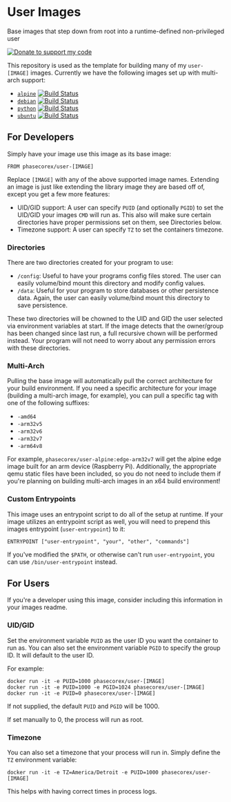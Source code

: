 # User Images
Base images that step down from root into a runtime-defined non-privileged user

[![Donate to support my code](https://img.shields.io/badge/Paypal-Donate-blue.svg)](https://paypal.me/pcx)

This repository is used as the template for building many of my `user-[IMAGE]` images. Currently we have the following images set up with multi-arch support:

- [`alpine`](https://github.com/PhasecoreX/docker-user-alpine) [![Build Status](https://cloud.drone.io/api/badges/PhasecoreX/docker-user-alpine/status.svg)](https://cloud.drone.io/PhasecoreX/docker-user-alpine)
- [`debian`](https://github.com/PhasecoreX/docker-user-debian) [![Build Status](https://cloud.drone.io/api/badges/PhasecoreX/docker-user-debian/status.svg)](https://cloud.drone.io/PhasecoreX/docker-user-debian)
- [`python`](https://github.com/PhasecoreX/docker-user-python) [![Build Status](https://cloud.drone.io/api/badges/PhasecoreX/docker-user-python/status.svg)](https://cloud.drone.io/PhasecoreX/docker-user-python)
- [`ubuntu`](https://github.com/PhasecoreX/docker-user-ubuntu) [![Build Status](https://cloud.drone.io/api/badges/PhasecoreX/docker-user-ubuntu/status.svg)](https://cloud.drone.io/PhasecoreX/docker-user-ubuntu)

## For Developers
Simply have your image use this image as its base image:
```
FROM phasecorex/user-[IMAGE]
```
Replace `[IMAGE]` with any of the above supported image names. Extending an image is just like extending the library image they are based off of, except you get a few more features:
- UID/GID support: A user can specify `PUID` (and optionally `PGID`) to set the UID/GID your images `CMD` will run as. This also will make sure certain directories have proper permissions set on them, see Directories below.
- Timezone support: A user can specify `TZ` to set the containers timezone.

### Directories
There are two directories created for your program to use:
- `/config`: Useful to have your programs config files stored. The user can easily volume/bind mount this directory and modify config values.
- `/data`: Useful for your program to store databases or other persistence data. Again, the user can easily volume/bind mount this directory to save persistence.

These two directories will be chowned to the UID and GID the user selected via environment variables at start. If the image detects that the owner/group has been changed since last run, a full recursive chown will be performed instead. Your program will not need to worry about any permission errors with these directories.

### Multi-Arch
Pulling the base image will automatically pull the correct architecture for your build environment. If you need a specific architecture for your image (building a multi-arch image, for example), you can pull a specific tag with one of the following suffixes:

- `-amd64`
- `-arm32v5`
- `-arm32v6`
- `-arm32v7`
- `-arm64v8`

For example, `phasecorex/user-alpine:edge-arm32v7` will get the alpine edge image built for an arm device (Raspberry Pi). Additionally, the appropriate qemu static files have been included, so you do not need to include them if you're planning on building multi-arch images in an x64 build environment!

### Custom Entrypoints
This image uses an entrypoint script to do all of the setup at runtime. If your image utilizes an entrypoint script as well, you will need to prepend this images entrypoint (`user-entrypoint`) to it:
```
ENTRYPOINT ["user-entrypoint", "your", "other", "commands"]
```
If you've modified the `$PATH`, or otherwise can't run `user-entrypoint`, you can use `/bin/user-entrypoint` instead.

## For Users
If you're a developer using this image, consider including this information in your images readme.

### UID/GID
Set the environment variable `PUID` as the user ID you want the container to run as.
You can also set the environment variable `PGID` to specify the group ID. It will default to the user ID.

For example:
```
docker run -it -e PUID=1000 phasecorex/user-[IMAGE]
docker run -it -e PUID=1000 -e PGID=1024 phasecorex/user-[IMAGE]
docker run -it -e PUID=0 phasecorex/user-[IMAGE]
```
If not supplied, the default `PUID` and `PGID` will be 1000.

If set manually to 0, the process will run as root.

### Timezone
You can also set a timezone that your process will run in. Simply define the `TZ` environment variable:
```
docker run -it -e TZ=America/Detroit -e PUID=1000 phasecorex/user-[IMAGE]
```
This helps with having correct times in process logs.

